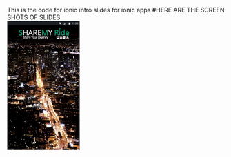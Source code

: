 
This is the code for ionic intro slides for ionic apps
#HERE ARE THE SCREEN SHOTS OF SLIDES    
<img src="src/assets/imgs/intro%201.png" height="300">
